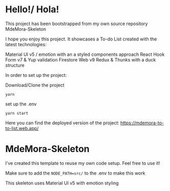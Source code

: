 # Hello!/ Hola! 

This project has been bootstrapped from my own source repository MdeMora-Skeleton

I hope you enjoy this project. It showcases a To-do List created with the latest technologies:

Material UI v5 / emotion with an a styled components approach
React Hook Form v7 & Yup validation
Firestore Web v9
Redux & Thunks with a duck structure

In order to set up the project:

Download/Clone the project

`yarn`

set up the .env

`yarn start`

Here you can find the deployed version of the project: https://mdemora-to-to-list.web.app/



# MdeMora-Skeleton

I've created this template to reuse my own code setup. Feel free to use it!

Make sure to add the `NODE_PATH=src/` to the .env to make this work

This skeleton uses Material UI v5 with emotion styling
